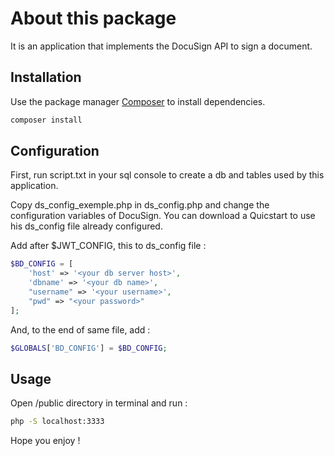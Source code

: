 # About this package

It is an application that implements the DocuSign API to sign a document.

## Installation

Use the package manager [Composer](https://getcomposer.org/download/) to install dependencies.

```bash
composer install
```

## Configuration

First, run script.txt in your sql console to create a db and tables used by this application.

Copy ds_config_exemple.php in ds_config.php and change the configuration variables of DocuSign.
You can download a Quicstart to use his ds_config file already configured.

Add after $JWT_CONFIG, this to ds_config file :

```php
$BD_CONFIG = [
    'host' => '<your db server host>',
    'dbname' => '<your db name>',
    "username" => '<your username>',
    "pwd" => "<your password>"
];
```

And, to the end of same file, add :

```php
$GLOBALS['BD_CONFIG'] = $BD_CONFIG;
```
## Usage

Open <root directory>/public directory in terminal and run :

```bash
php -S localhost:3333
```

Hope you enjoy !
